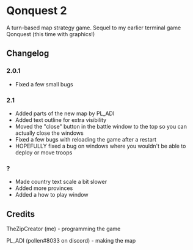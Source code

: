 # Qonquest 2
A turn-based map strategy game. Sequel to my earlier terminal game Qonquest (this time with graphics!)
## Changelog
### 2.0.1
* Fixed a few small bugs
### 2.1
* Added parts of the new map by PL\_ADI
* Added text outline for extra visibility
* Moved the "close" button in the battle window to the top so you can actually close the windows
* Fixed a few bugs with reloading the game after a restart
* HOPEFULLY fixed a bug on windows where you wouldn't be able to deploy or move troops
### ?
* Made country text scale a bit slower
* Added more provinces
* Added a how to play window
## Credits
TheZipCreator (me) - programming the game

PL\_ADI (pollen#8033 on discord) - making the map
